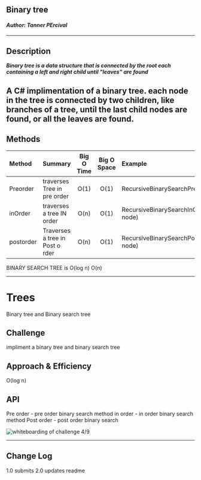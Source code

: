 ## Binary tree
#### *Author: Tanner PErcival*

------------------------------

## Description
***Binary tree is a data structure that is connected by the root each containing a left and right child until "leaves" are found***

A C# implimentation of a binary tree. each node in the tree is connected by two children, like branches of a tree, until the last child nodes are found, or all the leaves are found.
------------------------------

## Methods

| Method | Summary | Big O Time | Big O Space | Example | 
| :----------- | :----------- | :-------------: | :-------------: | :----------- |
| Preorder | traverses Tree in pre order | O(1) | O(1) | RecursiveBinarySearchPre(Node node) |
| inOrder | traverses a tree IN order| O(n) | O(1) | RecursiveBinarySearchInOrder(Node node) |
| postorder | Traverses a tree in Post o rder | O(n) | O(1) | RecursiveBinarySearchPostOrder(Node node) |
BINARY SEARCH TREE is O(log n)
						O(n)

------------------------------
# Trees
Binary tree and Binary search tree

## Challenge
impliment a binary tree and binary search tree

## Approach & Efficiency
O(log n)
## API
Pre order - pre order binary search method
in order - in order binary search method
Post order - post order binary search


![whiteboarding of challenge 4/9](../../../../assets/capture.PNG)



------------------------------

## Change Log
1.0 submits
2.0 updates readme

